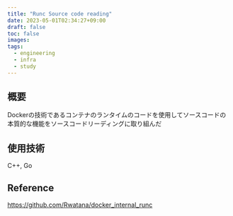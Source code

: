 ```yaml
---
title: "Runc Source code reading"
date: 2023-05-01T02:34:27+09:00
draft: false
toc: false
images:
tags:
  - engineering
  - infra
  - study
---
```


## 概要
Dockerの技術であるコンテナのランタイムのコードを使用してソースコードの本質的な機能をソースコードリーディングに取り組んだ

## 使用技術
C++, Go

## Reference
https://github.com/Rwatana/docker_internal_runc